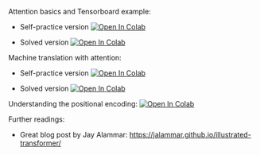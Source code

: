 Attention basics and Tensorboard example:
* Self-practice version [![Open In Colab](https://colab.research.google.com/assets/colab-badge.svg)](https://colab.research.google.com/github/girafe-ai/ml-course/blob/24s_harbour_dlia/day03_attention/practice_Attention_basics_and_tensorboard.ipynb)

* Solved version [![Open In Colab](https://colab.research.google.com/assets/colab-badge.svg)](https://colab.research.google.com/github/girafe-ai/ml-course/blob/24s_harbour_dlia/day03_attention/practice_Attention_basics_and_tensorboard__solved.ipynb)

Machine translation with attention:
* Self-practice version [![Open In Colab](https://colab.research.google.com/assets/colab-badge.svg)](https://colab.research.google.com/github/girafe-ai/ml-course/blob/24s_harbour_dlia/day03_attention/practice_seq2seq_nmt_with_attention.ipynb)

* Solved version [![Open In Colab](https://colab.research.google.com/assets/colab-badge.svg)](https://colab.research.google.com/github/girafe-ai/ml-course/blob/24s_harbour_dlia/day03_attention/practice_seq2seq_nmt_with_attention_solved.ipynb)

Understanding the positional encoding:
[![Open In Colab](https://colab.research.google.com/assets/colab-badge.svg)](https://colab.research.google.com/github/girafe-ai/ml-course/blob/24s_harbour_dlia/day03_attention/practice_positional_encoding.ipynb)



Further readings:

- Great blog post by Jay Alammar:
  https://jalammar.github.io/illustrated-transformer/
